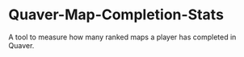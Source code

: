 # Quaver-Map-Completion-Stats
A tool to measure how many ranked maps a player has completed in Quaver.
